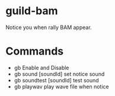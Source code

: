 # guild-bam
Notice you when rally BAM appear.

# Commands
- gb                      Enable and Disable
- gb sound [soundId]      set notice sound
- gb soundtest [soundId]  test sound
- gb playwav              play wave file when notice
